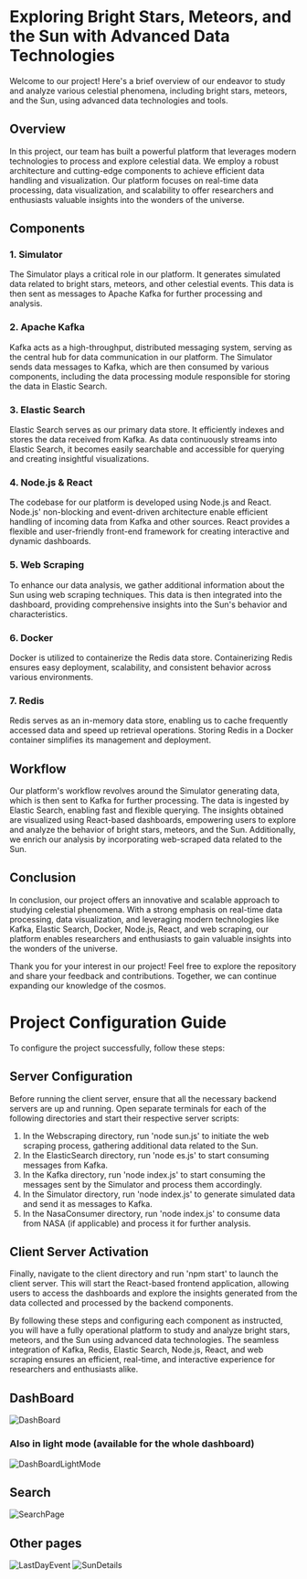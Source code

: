 # Exploring Bright Stars, Meteors, and the Sun with Advanced Data Technologies

Welcome to our project! Here's a brief overview of our endeavor to study and analyze various celestial phenomena, including bright stars, meteors, and the Sun, using advanced data technologies and tools.

## Overview

In this project, our team has built a powerful platform that leverages modern technologies to process and explore celestial data. We employ a robust architecture and cutting-edge components to achieve efficient data handling and visualization. Our platform focuses on real-time data processing, data visualization, and scalability to offer researchers and enthusiasts valuable insights into the wonders of the universe.

## Components

### 1. Simulator

The Simulator plays a critical role in our platform. It generates simulated data related to bright stars, meteors, and other celestial events. This data is then sent as messages to Apache Kafka for further processing and analysis.

### 2. Apache Kafka

Kafka acts as a high-throughput, distributed messaging system, serving as the central hub for data communication in our platform. The Simulator sends data messages to Kafka, which are then consumed by various components, including the data processing module responsible for storing the data in Elastic Search.

### 3. Elastic Search

Elastic Search serves as our primary data store. It efficiently indexes and stores the data received from Kafka. As data continuously streams into Elastic Search, it becomes easily searchable and accessible for querying and creating insightful visualizations.

### 4. Node.js & React

The codebase for our platform is developed using Node.js and React. Node.js' non-blocking and event-driven architecture enable efficient handling of incoming data from Kafka and other sources. React provides a flexible and user-friendly front-end framework for creating interactive and dynamic dashboards.

### 5. Web Scraping

To enhance our data analysis, we gather additional information about the Sun using web scraping techniques. This data is then integrated into the dashboard, providing comprehensive insights into the Sun's behavior and characteristics.

### 6. Docker

Docker is utilized to containerize the Redis data store. Containerizing Redis ensures easy deployment, scalability, and consistent behavior across various environments.

### 7. Redis

Redis serves as an in-memory data store, enabling us to cache frequently accessed data and speed up retrieval operations. Storing Redis in a Docker container simplifies its management and deployment.

## Workflow

Our platform's workflow revolves around the Simulator generating data, which is then sent to Kafka for further processing. The data is ingested by Elastic Search, enabling fast and flexible querying. The insights obtained are visualized using React-based dashboards, empowering users to explore and analyze the behavior of bright stars, meteors, and the Sun. Additionally, we enrich our analysis by incorporating web-scraped data related to the Sun.

## Conclusion

In conclusion, our project offers an innovative and scalable approach to studying celestial phenomena. With a strong emphasis on real-time data processing, data visualization, and leveraging modern technologies like Kafka, Elastic Search, Docker, Node.js, React, and web scraping, our platform enables researchers and enthusiasts to gain valuable insights into the wonders of the universe.

Thank you for your interest in our project! Feel free to explore the repository and share your feedback and contributions. Together, we can continue expanding our knowledge of the cosmos.






# Project Configuration Guide

To configure the project successfully, follow these steps:

## Server Configuration

Before running the client server, ensure that all the necessary backend servers are up and running. Open separate terminals for each of the following directories and start their respective server scripts:

1. In the Webscraping directory, run 'node sun.js' to initiate the web scraping process, gathering additional data related to the Sun.
2. In the ElasticSearch directory, run 'node es.js' to start consuming messages from Kafka.
3. In the Kafka directory, run 'node index.js' to start consuming the messages sent by the Simulator and process them accordingly.
4. In the Simulator directory, run 'node index.js' to generate simulated data and send it as messages to Kafka.
5. In the NasaConsumer directory, run 'node index.js' to consume data from NASA (if applicable) and process it for further analysis.

## Client Server Activation

Finally, navigate to the client directory and run 'npm start' to launch the client server. This will start the React-based frontend application, allowing users to access the dashboards and explore the insights generated from the data collected and processed by the backend components.

By following these steps and configuring each component as instructed, you will have a fully operational platform to study and analyze bright stars, meteors, and the Sun using advanced data technologies. The seamless integration of Kafka, Redis, Elastic Search, Node.js, React, and web scraping ensures an efficient, real-time, and interactive experience for researchers and enthusiasts alike.

## DashBoard
![DashBoard](https://github.com/Matanel1995/BigDataProject/assets/92520981/27730686-d849-4701-970e-ffd168c9d458)
### Also in light mode (available for the whole dashboard)
![DashBoardLightMode](https://github.com/Matanel1995/BigDataProject/assets/92520981/4c08692d-abc2-49f9-b4e1-f38660e89f49)

## Search
![SearchPage](https://github.com/Matanel1995/BigDataProject/assets/92520981/c72be51d-3edf-49b2-8acc-7de8f2a2c848)

## Other pages
![LastDayEvent](https://github.com/Matanel1995/BigDataProject/assets/92520981/a01bda9d-a98a-4b7b-996c-9ba120e7f71b)
![SunDetails](https://github.com/Matanel1995/BigDataProject/assets/92520981/246196b3-f6a3-44f9-83c1-a8a816723e4d)
